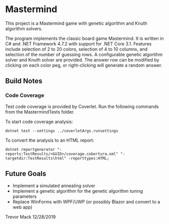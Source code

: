 # Mastermind

This project is a Mastermind game with genetic algorithm and Knuth algorithm solvers.

The program implements the classic board game Mastermind. It is written in C# and .NET Framework 4.7.2 with support for .NET Core 3.1. Features include selection of 2 to 20 colors, selection of 4 to 10 columns, and selection of the number of guessing rows. A configurable genetic algorithm solver and Knuth solver are provided. The answer row can be modified by clicking on each color peg, or right-clicking will generate a random answer.

## Build Notes
### Code Coverage

Test code coverage is provided by Coverlet.
Run the following commands from the MastermindTests folder.

To start code coverage analysis:

    dotnet test --settings ../coverletArgs.runsettings

To convert the analysis to an HTML report:

    dotnet reportgenerator "-reports:TestResults/<GUID>/coverage.cobertura.xml" "-targetdir:TestResults\html" -reporttypes:HTML;

## Future Goals

 - Implement a simulated annealing solver
 - Implement a genetic algorithm for the genetic algorithm tuning parameters
 - Replace WinForms with WPF/UWP (or possibly Blazor and convert to a web app)

Trevor Mack
12/28/2019
